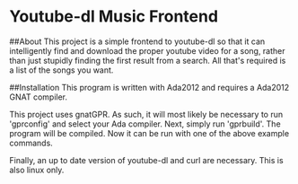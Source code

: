 # Youtube-dl Music Frontend

##About
This project is a simple frontend to youtube-dl so that it can intelligently find and download the proper youtube video for a song, rather than just stupidly finding the first result from a search. All that's required is a list of the songs you want.

##Installation
This program is written with Ada2012 and requires a Ada2012 GNAT compiler.

This project uses gnatGPR. As such, it will most likely be necessary to run 'gprconfig' and select your Ada compiler. Next, simply run 'gprbuild'. The program will be compiled. Now it can be run with one of the above example commands.

Finally, an up to date version of youtube-dl and curl are necessary. This is also linux only.